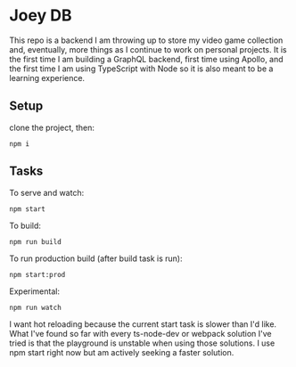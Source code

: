 # Joey DB

This repo is a backend I am throwing up to store my video game collection and, eventually, more things as I continue to work on personal projects. It is the first time I am building a GraphQL backend, first time using Apollo, and the first time I am using TypeScript with Node so it is also meant to be a learning experience.

## Setup

clone the project, then:

```
npm i
```

## Tasks

To serve and watch:
```
npm start
```

To build:
```
npm run build
```

To run production build (after build task is run):
```
npm start:prod
```

Experimental:
```
npm run watch
```
I want hot reloading because the current start task is slower than I'd like. What I've found so far with every ts-node-dev or webpack solution I've tried is that the playground is unstable when using those solutions. I use npm start right now but am actively seeking a faster solution.